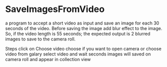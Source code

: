 # SaveImagesFromVideo
a program to accept a short video as input and save an image for each 30 seconds of the video.
Before saving the image add blur effect to the image.
So, if the video length is 55 seconds; the expected output is 2 blurred images to save to the camera roll.

Steps
    click on Choose video
    choose if you want to open camera or choose video from galary
    select video and wait seconds
    images will saved on camera roll and appear in collection view

